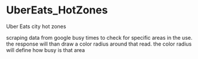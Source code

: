 # UberEats_HotZones
Uber Eats city hot zones

scraping data from google busy times to check for specific areas in the use.
the response will than draw a color radius around that read.
the color radius will define how busy is that area
